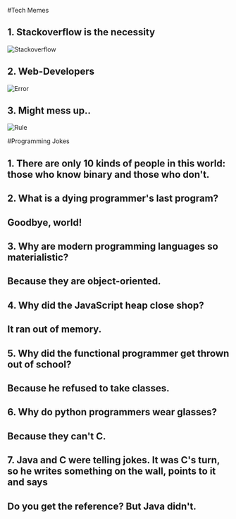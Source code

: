 #Tech Memes

## 1. Stackoverflow is the necessity

![Stackoverflow](https://github.com/RashmiShukla07/HacktoberFest/blob/2021/assets/RashmiShukla07_1.png)

## 2. Web-Developers

![Error](https://github.com/RashmiShukla07/HacktoberFest/blob/2021/assets/RashmiShukla07_2.png)

## 3. Might mess up..

![Rule](https://github.com/RashmiShukla07/HacktoberFest/blob/2021/assets/RashmiShukla07_3.png)


#Programming Jokes

## 1. There are only 10 kinds of people in this world: those who know binary and those who don't.

## 2. What is a dying programmer's last program?
##    Goodbye, world!

## 3. Why are modern programming languages so materialistic?
##    Because they are object-oriented.

## 4. Why did the JavaScript heap close shop?
##    It ran out of memory.

## 5. Why did the functional programmer get thrown out of school?
##    Because he refused to take classes.

## 6. Why do python programmers wear glasses?
##    Because they can't C.

## 7. Java and C were telling jokes. It was C's turn, so he writes something on the wall, points to it and says
##    Do you get the reference? But Java didn't.
